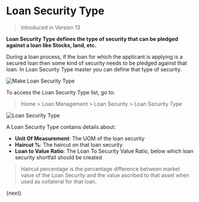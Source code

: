 <!-- add-breadcrumbs -->
# Loan Security Type
> Introduced in Version 13

**Loan Security Type defines the type of security that can be pledged against a loan like Stocks, land, etc.**

During a loan process, if the loan for which the applicant is applying is a secured loan then some kind of security needs to be pledged against that loan. In Loan Security Type master you can define that type of security.

<img class="screenshot" alt="Make Loan Security Type" src="{{docs_base_url}}/v12/assets/img/loan-management/loan-security-type-flow.png">

To access the Loan Security Type list, go to:
> Home > Loan Management > Loan Security > Loan Security Type


<img class="screenshot" alt="Loan Security Type" src="{{docs_base_url}}/v12/assets/img/loan-management/loan-security-type.png">


A Loan Security Type contains details about:

  * **Unit Of Measurement**: The UOM of the loan security
  * **Haircut %**: The haircut on that loan security
  * **Loan to Value Ratio**: The Loan To Security Value Ratio, below which loan security shortfall should be created

> Haircut percentage is the percentage difference between market value of the Loan Security and the value ascribed to that asset when used as collateral for that loan.

{next}
